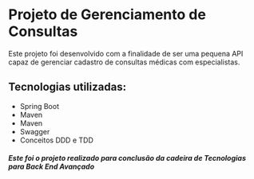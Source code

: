# Projeto de Gerenciamento de Consultas
Este projeto foi desenvolvido com a finalidade de ser uma pequena API capaz de gerenciar cadastro de consultas médicas com especialistas.

## Tecnologias utilizadas:
- Spring Boot
- Maven
- Maven
- Swagger
- Conceitos DDD e TDD

##### *Este foi o projeto realizado para conclusão da cadeira de Tecnologias para Back End Avançado*
